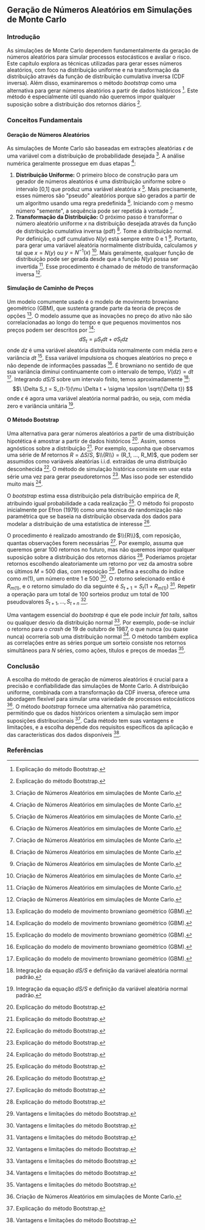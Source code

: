 ## Geração de Números Aleatórios em Simulações de Monte Carlo

### Introdução
As simulações de Monte Carlo dependem fundamentalmente da geração de números aleatórios para simular processos estocásticos e avaliar o risco. Este capítulo explora as técnicas utilizadas para gerar esses números aleatórios, com foco na distribuição uniforme e na transformação da distribuição através da função de distribuição cumulativa inversa (CDF inversa). Além disso, examinaremos o método *bootstrap* como uma alternativa para gerar números aleatórios a partir de dados históricos [^313]. Este método é especialmente útil quando não queremos impor qualquer suposição sobre a distribuição dos retornos diários [^313].

### Conceitos Fundamentais
#### Geração de Números Aleatórios
As simulações de Monte Carlo são baseadas em extrações aleatórias $\epsilon$ de uma variável com a distribuição de probabilidade desejada [^312]. A análise numérica geralmente prossegue em duas etapas [^312]:

1.  **Distribuição Uniforme:** O primeiro bloco de construção para um gerador de números aleatórios é uma distribuição uniforme sobre o intervalo [0,1] que produz uma variável aleatória *x* [^312]. Mais precisamente, esses números são "pseudo" aleatórios porque são gerados a partir de um algoritmo usando uma regra predefinida [^312]. Iniciando com o mesmo número "semente", a sequência pode ser repetida à vontade [^312].
2.  **Transformação da Distribuição:** O próximo passo é transformar o número aleatório uniforme *x* na distribuição desejada através da função de distribuição cumulativa inversa (pdf) [^312]. Tome a distribuição normal. Por definição, o pdf cumulativo $N(y)$ está sempre entre 0 e 1 [^312]. Portanto, para gerar uma variável aleatória normalmente distribuída, calculamos *y* tal que $x = N(y)$ ou $y = N^{-1}(x)$ [^312]. Mais geralmente, qualquer função de distribuição pode ser gerada desde que a função $N(y)$ possa ser invertida [^312]. Esse procedimento é chamado de método de transformação inversa [^312].

#### Simulação de Caminho de Preços
Um modelo comumente usado é o modelo de movimento browniano geométrico (GBM), que sustenta grande parte da teoria de preços de opções [^309]. O modelo assume que as inovações no preço do ativo não são correlacionadas ao longo do tempo e que pequenos movimentos nos preços podem ser descritos por [^309]:
$$\
dS_t = \mu S_t dt + \sigma S_t dz
$$
onde *dz* é uma variável aleatória distribuída normalmente com média zero e variância *dt* [^309]. Essa variável impulsiona os choques aleatórios no preço e não depende de informações passadas [^309]. É browniano no sentido de que sua variância diminui continuamente com o intervalo de tempo, $V(dz) = dt$ [^309]. Integrando *dS/S* sobre um intervalo finito, temos aproximadamente [^310]:
$$\
\Delta S_t = S_{t-1}(\mu \Delta t + \sigma \epsilon \sqrt{\Delta t})
$$
onde $\epsilon$ é agora uma variável aleatória normal padrão, ou seja, com média zero e variância unitária [^310].

#### O Método Bootstrap
Uma alternativa para gerar números aleatórios a partir de uma distribuição hipotética é amostrar a partir de dados históricos [^313]. Assim, somos agnósticos sobre a distribuição [^313]. Por exemplo, suponha que observamos uma série de *M* retornos $R = \Delta S/S$, $\\{R\\} = (R_1, ..., R_M)$, que podem ser assumidos como variáveis aleatórias i.i.d. extraídas de uma distribuição desconhecida [^313]. O método de simulação histórica consiste em usar esta série uma vez para gerar pseudoretornos [^313]. Mas isso pode ser estendido muito mais [^313].

O *bootstrap* estima essa distribuição pela distribuição empírica de *R*, atribuindo igual probabilidade a cada realização [^313]. O método foi proposto inicialmente por Efron (1979) como uma técnica de randomização não paramétrica que se baseia na distribuição observada dos dados para modelar a distribuição de uma estatística de interesse [^313].

O procedimento é realizado amostrando de $\\{R\\}$, com reposição, quantas observações forem necessárias [^313]. Por exemplo, assuma que queremos gerar 100 retornos no futuro, mas não queremos impor qualquer suposição sobre a distribuição dos retornos diários [^313]. Poderíamos projetar retornos escolhendo aleatoriamente um retorno por vez da amostra sobre os últimos *M* = 500 dias, com reposição [^314]. Defina a escolha do índice como *m*(1), um número entre 1 e 500 [^314]. O retorno selecionado então é $R_{m(1)}$, e o retorno simulado do dia seguinte é $S_{t+1} = S_t(1 + R_{m(1)})$ [^314]. Repetir a operação para um total de 100 sorteios produz um total de 100 pseudovalores $S_{t+1}, ..., S_{t+n}$ [^314].

Uma vantagem essencial do *bootstrap* é que ele pode incluir *fat tails*, saltos ou qualquer desvio da distribuição normal [^314]. Por exemplo, pode-se incluir o retorno para o *crash* de 19 de outubro de 1987, o que nunca (ou quase nunca) ocorreria sob uma distribuição normal [^314]. O método também explica as correlações entre as séries porque um sorteio consiste nos retornos simultâneos para *N* séries, como ações, títulos e preços de moedas [^314].

### Conclusão
A escolha do método de geração de números aleatórios é crucial para a precisão e confiabilidade das simulações de Monte Carlo. A distribuição uniforme, combinada com a transformação da CDF inversa, oferece uma abordagem flexível para simular uma variedade de processos estocásticos [^312]. O método *bootstrap* fornece uma alternativa não paramétrica, permitindo que os dados históricos orientem a simulação sem impor suposições distribucionais [^313]. Cada método tem suas vantagens e limitações, e a escolha depende dos requisitos específicos da aplicação e das características dos dados disponíveis [^314].

### Referências
[^307]: Introdução ao Capítulo 12 sobre Métodos de Monte Carlo.
[^309]: Explicação do modelo de movimento browniano geométrico (GBM).
[^310]: Integração da equação *dS/S* e definição da variável aleatória normal padrão.
[^312]: Criação de Números Aleatórios em simulações de Monte Carlo.
[^313]: Explicação do método Bootstrap.
[^314]: Vantagens e limitações do método Bootstrap.

<!-- END -->